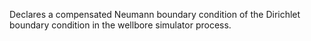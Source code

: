 Declares a compensated Neumann boundary condition of the Dirichlet boundary
condition in the wellbore simulator process.
